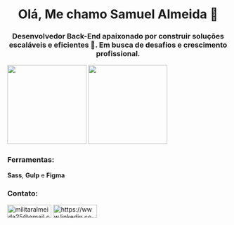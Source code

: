 <h1 align="center">Olá, Me chamo Samuel Almeida 👋</h1>
<h3 align="center"><strong>Desenvolvedor Back-End</strong> apaixonado por construir soluções escaláveis e eficientes 🚀. Em busca de desafios e crescimento profissional.</h3>

<div>
<img height="180em" src="https://github-readme-stats.vercel.app/api?username=SamuelALMEIDA023&show_icons=true&theme=transparent"/>
<img height="180em" src="https://github-readme-stats.vercel.app/api/top-langs/?username=SamuelALMEIDA023&show_icons=true&theme=transparent"/>

</div>
<h3 align="left">Ferramentas:</h3>
<p align="left">
  <strong>Sass</strong>,  <strong>Gulp</strong> e  <strong>Figma</strong>
</p>

<h3 align="left">Contato:</h3>
<p align="left">
<a href="mailto:militaralmeida25@gmail.com" target="blank"><img align="center" src="https://img.shields.io/badge/Gmail-D14836?style=for-the-badge&logo=gmail&logoColor=white" alt="militaralmeida25@gmail.com" height="30" width="100" /></a>
<a href="https://www.linkedin.com/in/samuel-almeida-0bb5a7270/" target="blank"><img align="center" src="https://img.shields.io/badge/LinkedIn-0077B5?style=for-the-badge&logo=linkedin&logoColor=white" alt="https://www.linkedin.com/in/samuel-almeida-0bb5a7270/" height="30" width="100" /></a>
</p>



